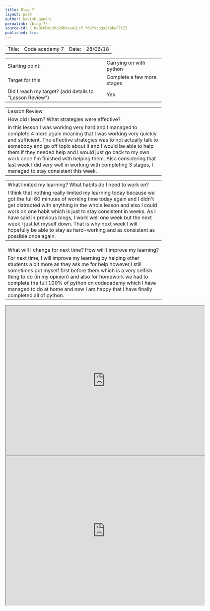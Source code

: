 ```yaml
---
title: Blog 7
layout: post
author: kavish.gandhi
permalink: /blog-7/
source-id: 1_KoBtkDmjzRo2dhbxs41LsP_Y6VYxcpgsCYpkwF7tZI
published: true
---
```

<table>
  <tr>
    <td>Title: </td>
    <td>Code academy 7</td>
    <td>Date: </td>
    <td>28/06/18</td>
  </tr>
</table>


<table>
  <tr>
    <td>Starting point:</td>
    <td>Carrying on with python </td>
  </tr>
  <tr>
    <td>Target for this </td>
    <td>Complete a few more stages</td>
  </tr>
  <tr>
    <td>Did I reach my target? 
(add details to "Lesson Review")</td>
    <td>Yes</td>
  </tr>
</table>


<table>
  <tr>
    <td>Lesson Review</td>
  </tr>
  <tr>
    <td>How did I learn? What strategies were effective? </td>
  </tr>
  <tr>
    <td>In this lesson I was working very hard and I managed to complete 4 more again meaning that I was working very quickly and sufficient. The effective strategies was to not actually talk to somebody and go off topic about it and I would be able to help them if they needed help and I would just go back to my own work once I'm finished with helping them. Also considering that last week I did very well in working with completing 3 stages, I managed to stay consistent this week.</td>
  </tr>
</table>


<table>
  <tr>
    <td>What limited my learning? What habits do I need to work on?</td>
  </tr>
  <tr>
    <td>I think that nothing really limited my learning today because we got the full 60 minutes of working time today again and I didn't get distracted with anything in the whole lesson and also I could work on one habit which is just to stay consistent in weeks. As I have said in previous blogs, I work well one week but the next week I just let myself down. That is why next week I will hopefully be able to stay as hard-working and as consistent as possible once again.</td>
  </tr>
</table>


<table>
  <tr>
    <td>What will I change for next time? How will I improve my learning?</td>
  </tr>
  <tr>
    <td>For next time, I will improve my learning by helping other students a bit more as they ask me for help however I still sometimes put myself first before them which is a very selfish thing to do (in my opinion) and also for homework we had to complete the full 100% of python on codecademy which I have managed to do at home and now I am happy that I have finally completed all of python.</td>
  </tr>
</table>
<iframe src="https://drive.google.com/file/d/1xY1uZaamoNLhKjf0MS_tldymwOKJZQJD/preview" width="640" height="480"></iframe>
<iframe src="https://drive.google.com/file/d/1vpXE6w_E2Jt1Y1jS7Wnr2hWuKXKnwlc7/preview" width="640" height="480"></iframe>

